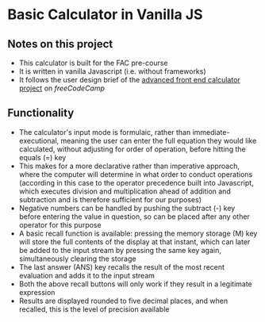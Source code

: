 # Basic Calculator in Vanilla JS

## Notes on this project

* This calculator is built for the FAC pre-course
* It is written in vanilla Javascript (i.e. without frameworks)
* It follows the user design brief of the [advanced front end calculator project](https://www.freecodecamp.org/learn/front-end-libraries/front-end-libraries-projects/build-a-javascript-calculator) on *freeCodeCamp*

## Functionality

* The calculator's input mode is formulaic, rather than immediate-executional, meaning the user can enter the full equation they would like calculated, without adjusting for order of operation, before hitting the equals (=) key
* This makes for a more declarative rather than imperative approach, where the computer will determine in what order to conduct operations (according in this case to the operator precedence built into Javascript, which executes division and multiplication ahead of addition and subtraction and is therefore sufficient for our purposes)
* Negative numbers can be handled by pushing the subtract (-) key before entering the value in question, so can be placed after any other operator for this purpose
* A basic recall function is available: pressing the memory storage (M) key will store the full contents of the display at that instant, which can later be added to the input stream by pressing the same key again, simultaneously clearing the storage
* The last answer (ANS) key recalls the result of the most recent evaluation and adds it to the input stream
* Both the above recall buttons will only work if they result in a legitimate expression
* Results are displayed rounded to five decimal places, and when recalled, this is the level of precision available
